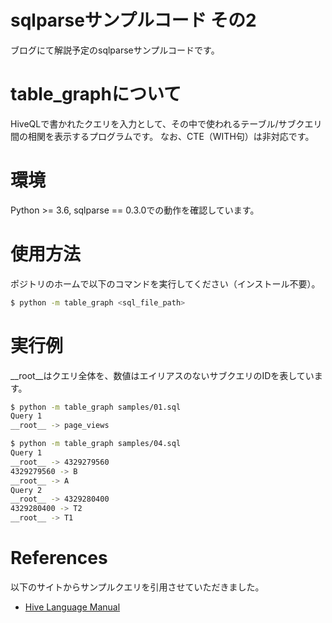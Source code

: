 # sqlparseサンプルコード その2

ブログにて解説予定のsqlparseサンプルコードです。

# table_graphについて
HiveQLで書かれたクエリを入力として、その中で使われるテーブル/サブクエリ間の相関を表示するプログラムです。
なお、CTE（WITH句）は非対応です。

# 環境
Python >= 3.6, sqlparse == 0.3.0での動作を確認しています。

# 使用方法
ポジトリのホームで以下のコマンドを実行してください（インストール不要）。

```bash
$ python -m table_graph <sql_file_path>
```

# 実行例
__root__はクエリ全体を、数値はエイリアスのないサブクエリのIDを表しています。

```bash
$ python -m table_graph samples/01.sql 
Query 1
__root__ -> page_views

$ python -m table_graph samples/04.sql 
Query 1
__root__ -> 4329279560
4329279560 -> B
__root__ -> A
Query 2
__root__ -> 4329280400
4329280400 -> T2
__root__ -> T1
```

# References 
以下のサイトからサンプルクエリを引用させていただきました。
- [Hive Language Manual](https://cwiki.apache.org/confluence/display/Hive/LanguageManual)
